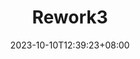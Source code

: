 ---
title: "Rework3"
subtitle: ""
author:
unread: true
date: 2023-10-10T12:39:23+08:00
draft: false
tags: []
category: [Book]
summary: 
---